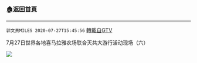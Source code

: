 ﻿###  [:house:返回首頁](https://github.com/ourhimalayas/txt)
---

`郭文贵MILES 2020-07-27T15:45:56` [轉載自GTV](https://gtv.org/web/#/UserInfo/5e596957357cc612d35a8044)

7月27日世界各地喜马拉雅农场联合灭共大游行活动现场（六）

[![](https://filegroup.gtv.org/cdn-cgi/image/width=600/https://filegroup.gtv.org/group2/default/20200727/15/45/1/b1e6a694ed56ca0c36adf0203087b522)](https://filegroup.gtv.org/group2/default/20200727/15/45/1/65d454a8e9d0896ea298404ccbec7a3d.MOV)